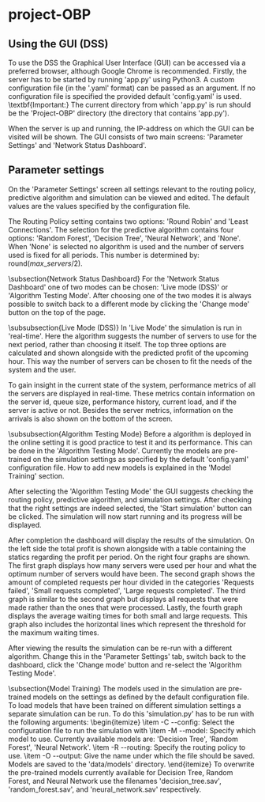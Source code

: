 # project-OBP

## Using the GUI (DSS)
To use the DSS the Graphical User Interface (GUI) can be accessed via a preferred browser, although Google Chrome is recommended. Firstly, the server has to be started by running 'app.py' using Python3. A custom configuration file (in the '.yaml' format) can be passed as an argument. If no configuration file is specified the provided default 'config.yaml' is used. \textbf{Important:} The current directory from which 'app.py' is run should be the 'Project-OBP' directory (the directory that contains 'app.py').  

When the server is up and running, the IP-address on which the GUI can be visited will be shown. The GUI consists of two main screens: 'Parameter Settings' and 'Network Status Dashboard'. 

## Parameter settings
On the 'Parameter Settings' screen all settings relevant to the routing policy, predictive algorithm and simulation can be viewed and edited. The default values are the values specified by the configuration file. 

The Routing Policy setting contains two options: 'Round Robin' and 'Least Connections'. The selection for the predictive algorithm contains four options: 'Random Forest', 'Decision Tree', 'Neural Network', and 'None'. When 'None' is selected no algorithm is used and the number of servers used is fixed for all periods. This number is determined by: $\text{round} (max\_servers / 2)$.

\subsection{Network Status Dashboard}
For the 'Network Status Dashboard' one of two modes can be chosen: 'Live mode (DSS)' or 'Algorithm Testing Mode'. After choosing one of the two modes it is always possible to switch back to a different mode by clicking the 'Change mode' button on the top of the page. 

\subsubsection{Live Mode (DSS)}
In 'Live Mode' the simulation is run in 'real-time'. Here the algorithm suggests the number of servers to use for the next period, rather than choosing it itself. The top three options are calculated and shown alongside with the predicted profit of the upcoming hour. This way the number of servers can be chosen to fit the needs of the system and the user.

To gain insight in the current state of the system, performance metrics of all the servers are displayed in real-time. These metrics contain information on the server id, queue size, performance history, current load, and if the server is active or not. Besides the server metrics, information on the arrivals is also shown on the bottom of the screen.

\subsubsection{Algorithm Testing Mode}
Before a algorithm is deployed in the online setting it is good practice to test it and its performance. This can be done in the 'Algorithm Testing Mode'. Currently the models are pre-trained on the simulation settings as specified by the default 'config.yaml' configuration file. How to add new models is explained in the 'Model Training' section. 

After selecting the 'Algorithm Testing Mode' the GUI suggests checking the routing policy, predictive algorithm, and simulation settings. After checking that the right settings are indeed selected, the 'Start simulation' button can be clicked. The simulation will now start running and its progress will be displayed. 

After completion the dashboard will display the results of the simulation. On the left side the total profit is shown alongside with a table containing the statics regarding the profit per period. On the right four graphs are shown. The first graph displays how many servers were used per hour and what the optimum number of servers would have been. The second graph shows the amount of completed requests per hour divided in the categories 'Requests failed', 'Small requests completed', 'Large requests completed'. The third graph is similar to the second graph but displays all requests that were made rather than the ones that were processed. Lastly, the fourth graph displays the average waiting times for both small and large requests. This graph also includes the horizontal lines which represent the threshold for the maximum waiting times. 

After viewing the results the simulation can be re-run with a different algorithm. Change this in the 'Parameter Settings' tab, switch back to the dashboard, click the 'Change mode' button and re-select the 'Algorithm Testing Mode'. 

\subsection{Model Training}
The models used in the simulation are pre-trained models on the settings as defined by the default configuration file. To load models that have been trained on different simulation settings a separate simulation can be run. To do this 'simulation.py' has to be run with the following arguments: 
\begin{itemize}
  \item -C --config: Select the configuration file to run the simulation with
  \item -M --model: Specify which model to use. Currently available models are: 'Decision Tree', 'Random Forest', 'Neural Network'.
  \item -R --routing: Specify the routing policy to use.
  \item -O --output: Give the name under which the file should be saved. Models are saved to the 'data/models' directory.
\end{itemize}
To overwrite the pre-trained models currently available for Decision Tree, Random Forest, and Neural Network use the filenames 'decision\_tree.sav', 'random\_forest.sav', and 'neural\_network.sav' respectively. 
